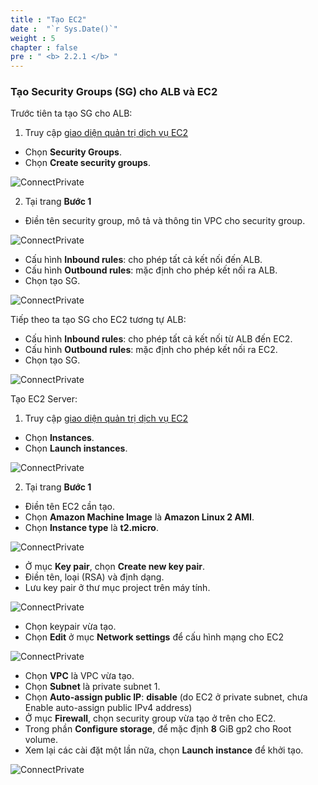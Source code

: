 ```yaml
---
title : "Tạo EC2"
date :  "`r Sys.Date()`" 
weight : 5
chapter : false
pre : " <b> 2.2.1 </b> "
---
```


### Tạo Security Groups (SG) cho ALB và EC2

Trước tiên ta tạo SG cho ALB:

1. Truy cập [giao diện quản trị dịch vụ EC2](https://console.aws.amazon.com/ec2/v2/home)
  + Chọn **Security Groups**.
  + Chọn **Create security groups**.
  
![ConnectPrivate](/images/2.prerequisite/10-createec2.png)

2. Tại trang **Bước 1**
  + Điền tên security group, mô tả và thông tin VPC cho security group.
  
![ConnectPrivate](/images/2.prerequisite/08-createec2.png)

  + Cấu hình **Inbound rules**: cho phép tất cả kết nối đến ALB.
  + Cấu hình **Outbound rules**: mặc định cho phép kết nối ra ALB.
  + Chọn tạo SG.

![ConnectPrivate](/images/2.prerequisite/09-createec2.png)

Tiếp theo ta tạo SG cho EC2 tương tự ALB:

  + Cấu hình **Inbound rules**: cho phép tất cả kết nối từ ALB đến EC2.
  + Cấu hình **Outbound rules**: mặc định cho phép kết nối ra EC2.
  + Chọn tạo SG.

![ConnectPrivate](/images/2.prerequisite/11-createec2.png)

Tạo EC2 Server:

1. Truy cập [giao diện quản trị dịch vụ EC2](https://console.aws.amazon.com/ec2/v2/home)
  + Chọn **Instances**.
  + Chọn **Launch instances**.

![ConnectPrivate](/images/2.prerequisite/12-createec2.png)

2. Tại trang **Bước 1**

  + Điền tên EC2 cần tạo.
  + Chọn **Amazon Machine Image** là **Amazon Linux 2 AMI**.
  + Chọn **Instance type** là **t2.micro**.

![ConnectPrivate](/images/2.prerequisite/13-createec2.png)

  + Ở mục **Key pair**, chọn **Create new key pair**.
  + Điền tên, loại (RSA) và định dạng.
  + Lưu key pair ở thư mục project trên máy tính.

![ConnectPrivate](/images/2.prerequisite/14-createec2.png)

  + Chọn keypair vừa tạo.
  + Chọn **Edit** ở mục **Network settings** để cấu hình mạng cho EC2

![ConnectPrivate](/images/2.prerequisite/15-createec2.png)

  + Chọn **VPC** là VPC vừa tạo.
  + Chọn **Subnet** là private subnet 1.
  + Chọn **Auto-assign public IP**: **disable** (do EC2 ở private subnet, chưa Enable auto-assign public IPv4 address)
  + Ở mục **Firewall**, chọn security group vừa tạo ở trên cho EC2.
  + Trong phần **Configure storage**, để mặc định **8** GiB gp2 cho Root volume.
  + Xem lại các cài đặt một lần nữa, chọn **Launch instance** để khởi tạo.

![ConnectPrivate](/images/2.prerequisite/16-createec2.png)
